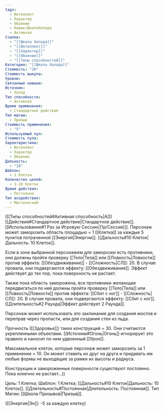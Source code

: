 ```yaml
---
tags:
  - Интеллект
  - Характер
  - Обаяние
  - Навык/ШколаХолода
  - Активная
Ссылки:
  - "[[Школа Холода]]"
  - "[[Интеллект]]"
  - "[[Характер]]"
  - "[[Обаяние]]"
  - "[[Типы способностей]]"
Категория: "[[Школа Холода]]"
Стоимость: "20"
Стоимость выкупа: 
Уровни: 
Связанные навыки: 
Источник:
  - Холод
Тип способности:
  - Активная
Время применения:
  - Стандартное действие
Тип магии:
  - Призыв
Стоимость применения:
  - "5"
Используемый пул: 
Стоимость пула: 
Характеристики:
  - Интеллект
  - Характер
  - Обаяние
Дальность:
  - "10"
Шаблон:
  - 1 Клетка
Количество целей:
  - 1-10 Клеток
Время действия:
  - Постоянно
Тип воздействия:
  - Мистический
---
```

([[Типы способностей#Активная способность|А]]) [[Действия#Стандартное действие|Стандартное действие]]. [[Использование#1 Раз за Игровую Сессию|(1р/Сессия)]]. Персонаж может заморозить область площадью = 1 [[Клетка]] за каждые 5 пунктов потраченной [[Энергия|Энергии]]. [[Дальность#10 Клеток|Дальность: 10 Клеток]].

Если в зоне выбранной персонажем для заморозки есть противники, они должны пройти проверку [[Тело|Тела]] или [[Ловкость|Ловкости]] против эффекта: [[Обездвиживание]] - [[Сложность|СЛ]]: 20. В случае провала, они подвергаются эффекту: [[Обездвиживание]]. Эффект действует до тех пор, пока поверхность не растает. 

Также пока область заморожена, все противники желающие передвигаться по ней должны пройти проверку [[Тело|Тела]] или [[Ловкость|Ловкости]] против эффекта: [[Сбит с ног]] - [[Сложность|СЛ]]: 20. В случае провала, они подвергаются эффекту: [[Сбит с ног]]. [[Длительность#2 Раунда|Эффект действует 2 Раунда]].

Персонаж может использовать это заклинание для создания мостов и переправ через пропасти, или для создания стен из льда. 

Прочность ([[Здоровье]]) таких конструкций = 30. Они считаются укрепленными объектами. [[Источник#Огонь|Огонь]] игнорирует это правило и наносит по ним удвоенный [[Урон]]. 

Максимальное клеток, которые персонаж может заморозить за 1 применение = 10. Он может ставить их друг на друга и придавать им любые формы не выходящие за рамки их высоты и радиуса.

Конструкции и замороженные поверхности существуют постоянно. Пока конечно не растает...))

Цель: 1 Клетка; Шаблон: 1 Клетка; [[Дальность#10 Клеток|Дальность: 10 Клеток]]. [[Длительность#Постоянная|Длительность: Постоянная]]. Тип Магии: [[Школа Призывов|Призыв]].

([[Энергия|Эн]]: -5 за каждую клетку)